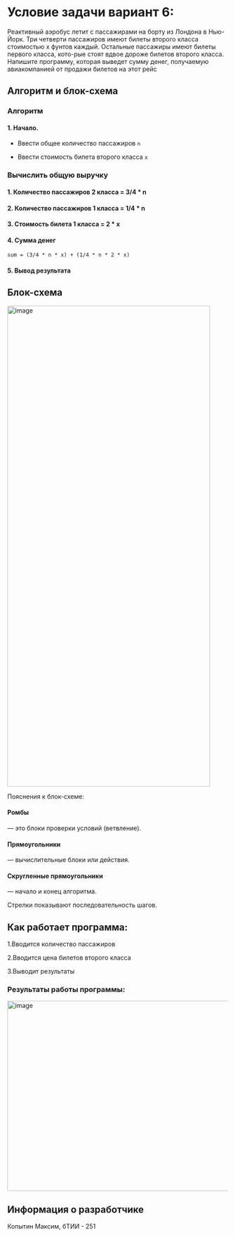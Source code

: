 <h1>Условие задачи вариант 6:</h1>
Реактивный аэробус летит с пассажирами на борту из Лондона в Нью-Йорк. Три
четверти пассажиров имеют билеты второго класса стоимостью х фунтов каждый.
Остальные пассажиры имеют билеты первого класса, кото-рые стоят вдвое дороже
билетов второго класса. Напишите программу, которая выведет сумму денег,
получаемую авиакомпанией от продажи билетов на этот рейс 

<h2>Алгоритм и блок-схема</h2>

<h3>Алгоритм</h3>

<h4>1. Начало.</h4>

- Ввести общее количество пассажиров <code>n</code> 

- Ввести стоимость билета второго класса <code>x</code> 

<h3>Вычислить общую выручку</h3>
<h4>1. Количество пассажиров 2 класса = 3/4 * n</h4>
<h4>2. Количество пассажиров 1 класса = 1/4 * n</h4>
<h4>3. Стоимость билета 1 класса = 2 * x</h4>
<h4>4. Сумма денег</h4>
<code>sum = (3/4 * n * x) + (1/4 * n * 2 * x)</code>

<h4>5. Вывод результата</h4>


<h2>Блок-схема</h2>
<img width="462" height="1095" alt="image" src="https://github.com/user-attachments/assets/9ac5e630-ba10-45dd-b6cb-558c0dc9ded5" />


Пояснения к блок-схеме:

<h4>Ромбы</h4> — это блоки проверки условий (ветвление).

<h4>Прямоугольники</h4> — вычислительные блоки или действия.

<h4>Скругленные прямоугольники</h4> — начало и конец алгоритма.

Стрелки показывают последовательность шагов.
<h2>Как работает программа:</h2>

1.Вводится количество пассажиров

2.Вводится цена билетов второго класса

3.Выводит результаты

<h3>Результаты работы программы:</h3>
<img width="1532" height="433" alt="image" src="https://github.com/user-attachments/assets/5d9c698b-6dc8-4778-8e69-51563db13d52" />


<h2>Информация о разработчике</h2>
Копытин Максим, бТИИ - 251

